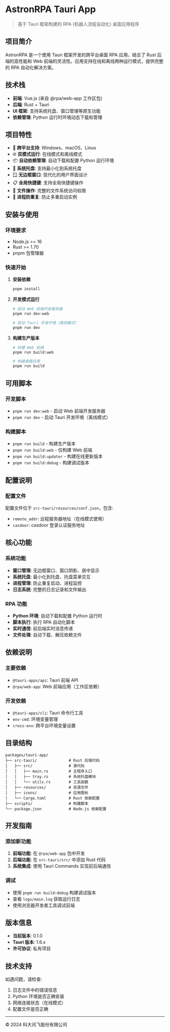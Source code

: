 # AstronRPA Tauri App

> 基于 Tauri 框架构建的 RPA (机器人流程自动化) 桌面应用程序

## 项目简介

AstronRPA 是一个使用 Tauri 框架开发的跨平台桌面 RPA 应用，结合了 Rust 后端的高性能和 Web 前端的灵活性。应用支持在线和离线两种运行模式，提供完整的 RPA 自动化解决方案。

## 技术栈

- **前端**: Vue.js (来自 @rpa/web-app 工作区包)
- **后端**: Rust + Tauri
- **UI 框架**: 支持系统托盘、窗口管理等原生功能
- **依赖管理**: Python 运行时环境动态下载和管理

## 项目特性

- 🚀 **跨平台支持**: Windows、macOS、Linux
- 🌐 **双模式运行**: 在线模式和离线模式
- 📦 **自动依赖管理**: 自动下载和配置 Python 运行环境
- 🔔 **系统托盘**: 支持最小化到系统托盘
- 🪟 **无边框窗口**: 现代化的用户界面设计
- 📋 **全局快捷键**: 支持全局快捷键操作
- 📁 **文件操作**: 完整的文件系统访问权限
- 🔄 **进程防重复**: 防止多重启动实例

## 安装与使用

### 环境要求

- Node.js >= 16
- Rust >= 1.70
- pnpm 包管理器

### 快速开始

1. **安装依赖**

   ```bash
   pnpm install
   ```

2. **开发模式运行**

   ```bash
   # 启动 Web 前端开发服务器
   pnpm run dev:web

   # 启动 Tauri 开发环境（离线模式）
   pnpm run dev
   ```

3. **构建生产版本**

   ```bash
   # 构建 Web 前端
   pnpm run build:web

   # 构建桌面应用
   pnpm run build
   ```

## 可用脚本

### 开发脚本

- `pnpm run dev:web` - 启动 Web 前端开发服务器
- `pnpm run dev` - 启动 Tauri 开发环境（离线模式）

### 构建脚本

- `pnpm run build` - 构建生产版本
- `pnpm run build:web` - 仅构建 Web 前端
- `pnpm run build:updater` - 构建在线更新版本
- `pnpm run build:debug` - 构建调试版本

## 配置说明

### 配置文件

配置文件位于 `src-tauri/resources/conf.json`，包含:

- `remote_addr`: 远程服务器地址（在线模式使用）
- `casdoor`: casdoor 登录认证服务地址

## 核心功能

### 系统功能

- **窗口管理**: 无边框窗口、窗口阴影、居中显示
- **系统托盘**: 最小化到托盘、托盘菜单交互
- **进程管理**: 防止重复启动、进程监控
- **日志系统**: 完整的日志记录和文件输出

### RPA 功能

- **Python 环境**: 自动下载和配置 Python 运行时
- **脚本执行**: 执行 RPA 自动化脚本
- **实时通信**: 前后端实时消息传递
- **文件处理**: 自动下载、解压依赖文件

## 依赖说明

### 主要依赖

- `@tauri-apps/api`: Tauri 前端 API
- `@rpa/web-app`: Web 前端应用（工作区依赖）

### 开发依赖

- `@tauri-apps/cli`: Tauri 命令行工具
- `env-cmd`: 环境变量管理
- `cross-env`: 跨平台环境变量设置

## 目录结构

```
packages/tauri-app/
├── src-tauri/              # Rust 后端代码
│   ├── src/                # 源代码
│   │   ├── main.rs         # 主程序入口
│   │   ├── tray.rs         # 系统托盘模块
│   │   └── utils.rs        # 工具函数
│   ├── resources/          # 资源文件
│   ├── icons/              # 应用图标
│   └── Cargo.toml          # Rust 依赖配置
├── scripts/                # 构建脚本
└── package.json            # Node.js 依赖配置
```

## 开发指南

### 添加新功能

1. **前端功能**: 在 `@rpa/web-app` 包中开发
2. **后端功能**: 在 `src-tauri/src/` 中添加 Rust 代码
3. **系统集成**: 使用 Tauri Commands 实现前后端通信

### 调试

- 使用 `pnpm run build:debug` 构建调试版本
- 查看 `logs/main.log` 获取运行日志
- 使用浏览器开发者工具调试前端

## 版本信息

- **当前版本**: 0.1.0
- **Tauri 版本**: 1.6.x
- **许可协议**: 私有项目

## 技术支持

如遇问题，请检查:

1. 日志文件中的错误信息
2. Python 环境是否正确安装
3. 网络连接状态（在线模式）
4. 配置文件是否正确

---

© 2024 科大讯飞股份有限公司
